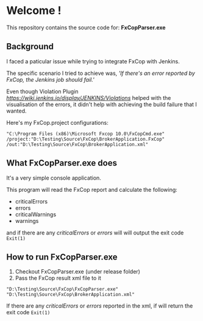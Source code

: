 Welcome !
=========


This repository contains the source code for: **FxCopParser.exe**


## Background


I faced a paticular issue while trying to integrate FxCop with Jenkins.

The specific scenario I tried to achieve was, _'If there's an error reported by FxCop, the Jenkins job should fail.'_

Even though Violation Plugin _https://wiki.jenkins.io/display/JENKINS/Violations_ helped with the visualisation of the errors, it didn't help with achieving the build failure that I wanted.

Here's my FxCop.project configurations:

`"C:\Program Files (x86)\Microsoft Fxcop 10.0\FxCopCmd.exe" /project:"D:\Testing\Source\FxCop\BrokerApplication.FxCop" /out:"D:\Testing\Source\FxCop\BrokerApplication.xml"`


## What FxCopParser.exe does

It's a very simple console application.

This program will read the FxCop report and calculate the following:

* criticalErrors
* errors
* criticalWarnings
* warnings

and if there are any _criticalErrors_ or _errors_ will will output the exit code `Exit(1)`

## How to run FxCopParser.exe

1. Checkout FxCopParser.exe (under release folder)
2. Pass the FxCop result xml file to it

`"D:\Testing\Source\FxCop\FxCopParser.exe" "D:\Testing\Source\FxCop\BrokerApplication.xml"`

If there are any _criticalErrors_ or _errors_ reported in the xml, if will return the exit code `Exit(1)`
